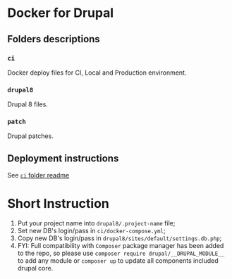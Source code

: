 # Docker for Drupal

## Folders descriptions

### `ci`

 Docker deploy files for CI, Local and Production environment.
 
### `drupal8`
 
 Drupal 8 files.
 
### `patch`
 
 Drupal patches.


## Deployment instructions

 See [`ci` folder readme](ci)

# Short Instruction
1. Put your project name into `drupal8/.project-name` file;
2. Set new DB's login/pass in `ci/docker-compose.yml`;
3. Copy new DB's login/pass in `drupal8/sites/default/settings.db.php`;
4. FYI: Full compatibility with `Composer` package manager has been added to the repo, so please use `composer require drupal/__DRUPAL_MODULE__` to add any module or `composer up` to update all components included drupal core.

